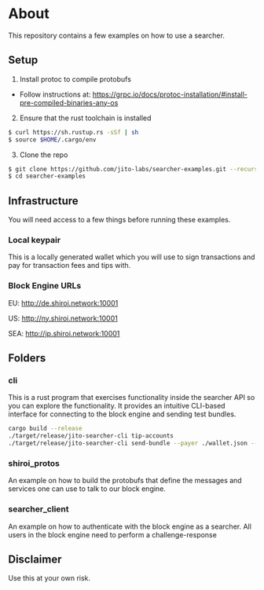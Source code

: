 # About
This repository contains a few examples on how to use a searcher.

## Setup
1. Install protoc to compile protobufs
- Follow instructions at: https://grpc.io/docs/protoc-installation/#install-pre-compiled-binaries-any-os
2. Ensure that the rust toolchain is installed
```bash
$ curl https://sh.rustup.rs -sSf | sh
$ source $HOME/.cargo/env
```
3. Clone the repo
```bash
$ git clone https://github.com/jito-labs/searcher-examples.git --recurse-submodules
$ cd searcher-examples
```

## Infrastructure
You will need access to a few things before running these examples.

### Local keypair
This is a locally generated wallet which you will use to sign transactions and pay for transaction fees and tips with.

### Block Engine URLs
EU:
http://de.shiroi.network:10001

US:
http://ny.shiroi.network:10001

SEA:
http://jp.shiroi.network:10001 

## Folders

### cli
This is a rust program that exercises functionality inside the searcher API so you can explore the functionality. It provides an intuitive CLI-based interface for connecting to the block engine and sending test bundles.
```bash
cargo build --release
./target/release/jito-searcher-cli tip-accounts
./target/release/jito-searcher-cli send-bundle --payer ./wallet.json --message "test" --num-txs 1 --tip-account=96gYZGLnJYVFmbjzopPSU6QiEV5fGqZNyN9nmNhvrZU5 --lamports 1000
```

### shiroi_protos
An example on how to build the protobufs that define the messages and services one can use to talk to our block engine.

### searcher_client
An example on how to authenticate with the block engine as a searcher. All users in the block engine need to perform a challenge-response 

## Disclaimer
Use this at your own risk.
